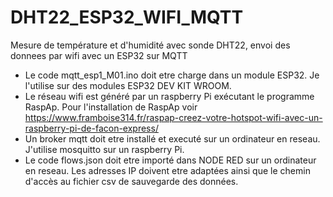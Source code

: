 # DHT22_ESP32_WIFI_MQTT
Mesure de température et d'humidité avec sonde DHT22, envoi des donnees par wifi avec un ESP32 sur MQTT
- Le code mqtt_esp1_M01.ino doit etre charge dans un module ESP32.
  Je l'utilise sur des modules ESP32 DEV KIT WROOM.
- Le réseau wifi est généré par un raspberry Pi exécutant le programme RaspAp. 
  Pour l'installation de RaspAp voir https://www.framboise314.fr/raspap-creez-votre-hotspot-wifi-avec-un-raspberry-pi-de-facon-express/
- Un broker mqtt doit etre installé et executé sur un ordinateur en reseau. J'utilise mosquitto sur un raspberry Pi.
- Le code flows.json doit etre importé dans NODE RED sur un ordinateur en reseau. 
  Les adresses IP doivent etre adaptées ainsi que le chemin d'accès au fichier csv de sauvegarde des données.

